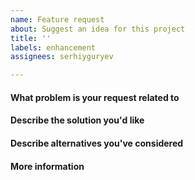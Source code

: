 ```yaml
---
name: Feature request
about: Suggest an idea for this project
title: ''
labels: enhancement
assignees: serhiyguryev

---
```


#### What problem is your request related to

<!-- A clear and concise description of what the problem is. Ex. I'm always frustrated when [...] -->

#### Describe the solution you'd like

<!-- A clear and concise description of what you want to happen -->

#### Describe alternatives you've considered

<!-- A clear and concise description of any alternative solutions or features you've considered -->

#### More information

<!-- Add any other context or screenshots about the feature request here -->
